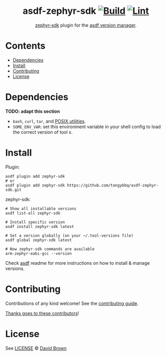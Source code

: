 <div align="center">

# asdf-zephyr-sdk [![Build](https://github.com/tangybbq/asdf-zephyr-sdk/actions/workflows/build.yml/badge.svg)](https://github.com/tangybbq/asdf-zephyr-sdk/actions/workflows/build.yml) [![Lint](https://github.com/tangybbq/asdf-zephyr-sdk/actions/workflows/lint.yml/badge.svg)](https://github.com/tangybbq/asdf-zephyr-sdk/actions/workflows/lint.yml)

[zephyr-sdk](https://github.com/zephyrproject-rtos/sdk-ng) plugin for the [asdf version manager](https://asdf-vm.com).

</div>

# Contents

- [Dependencies](#dependencies)
- [Install](#install)
- [Contributing](#contributing)
- [License](#license)

# Dependencies

**TODO: adapt this section**

- `bash`, `curl`, `tar`, and [POSIX utilities](https://pubs.opengroup.org/onlinepubs/9699919799/idx/utilities.html).
- `SOME_ENV_VAR`: set this environment variable in your shell config to load the correct version of tool x.

# Install

Plugin:

```shell
asdf plugin add zephyr-sdk
# or
asdf plugin add zephyr-sdk https://github.com/tangybbq/asdf-zephyr-sdk.git
```

zephyr-sdk:

```shell
# Show all installable versions
asdf list-all zephyr-sdk

# Install specific version
asdf install zephyr-sdk latest

# Set a version globally (on your ~/.tool-versions file)
asdf global zephyr-sdk latest

# Now zephyr-sdk commands are available
arm-zephyr-eabi-gcc --version
```

Check [asdf](https://github.com/asdf-vm/asdf) readme for more instructions on how to
install & manage versions.

# Contributing

Contributions of any kind welcome! See the [contributing guide](contributing.md).

[Thanks goes to these contributors](https://github.com/tangybbq/asdf-zephyr-sdk/graphs/contributors)!

# License

See [LICENSE](LICENSE) © [David Brown](https://github.com/tangybbq/)
